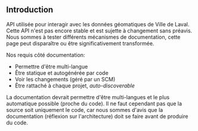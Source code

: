 ## Introduction

API utilisée pour interagir avec les données géomatiques de Ville de Laval.
Cette API n'est pas encore stable et est sujette à changement sans préavis.
Nous sommes à tester différents mécanismes de documentation, cette page
peut disparaître ou être significativement transformée.

Nos requis côté documentation:

- Permettre d'être multi-langue
- Être statique et autogénérée par code
- Voir les changements (géré par un SCM)
- Être rattaché à chaque projet, *auto-discoverable*

La documentation devrait permettre d'être multi-langues et le plus
automatique possible (proche du code). Il ne faut cependant pas
que la source soit uniquement le code, car nous sommes d'avis que la
documentation (réflexion sur l'architecture) doit se faire avant de
produire du code.